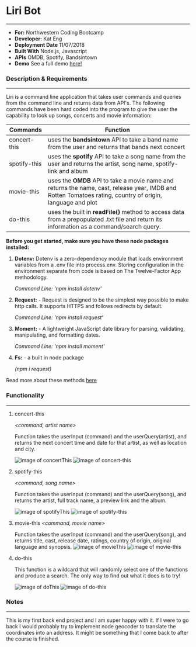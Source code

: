 # Liri Bot
---
- **For:** Northwestern Coding Bootcamp
- **Developer:** Kat Eng
- **Deployment Date** 11/07/2018
- **Built With** Node.js, Javascript
- **APIs** OMDB, Spotify, Bandsintown
- **Demo**
See a full demo [here!](https://drive.google.com/file/d/1bLbCdmK31ygWx8NLqbC10ulxZCzXuh3k/view)


### Description & Requirements
---
Liri is a command line application that takes user commands and queries from the command line and returns data from API's. The following commands have been hard coded into the program to give the user the capability to look up songs, concerts and movie information:

Commands | Function
---------|---------
concert-this | uses the **bandsintown** API to take a band name from the user and returns that bands next concert
spotify-this | uses the **spotify** API to take a song name from the user and returns the artist, song name, spotify-link and album 
movie-this | uses the **OMDB** API to take a movie name and returns the name, cast, release year, IMDB and Rotten Tomatoes rating, country of origin, language and plot 
do-this | uses the built in **readFile()** method to access data from a prepopulated .txt file and return its information as a command/search query.

**Before you get started, make sure you have these node packages installed:**
1. **Dotenv:** Dotenv is a zero-dependency module that loads environment variables from a .env file into process.env. Storing configuration in the environment separate from code is based on The Twelve-Factor App methodology.

     *Command Line: 'npm install dotenv'*


2. **Request:** - Request is designed to be the simplest way possible to make http calls. It supports HTTPS and follows redirects by default.

     *Command Line: 'npm install request'*

3. **Moment:** - A lightweight JavaScript date library for parsing, validating, manipulating, and formatting dates. 

    *Command Line: 'npm install moment'*

4. **Fs:** - a built in node package 

    *(npm i request)*


Read more about these methods [here](https://www.npmjs.com/)



### Functionality
--- 
1. concert-this 

    *<command, artist name>*

    Function takes the userInput (command) and the userQuery(artist), and returns the next concert time and date for that artist, as well as location and city.

    ![image of concertThis](/images/concertThis.png)
    ![image of concert-this](/images/concert-this.png)
2. spotify-this

     *<command, song name>*

    Function takes the userInput (command) and the userQuery(song), and returns the artist, full track name, a preview link and the album.

    ![image of spotifyThis](/images/spotifyThis.png)
    ![image of spotify-this](/images/spotify-this.png)


3. movie-this
  *<command, movie name>*

    Function takes the userInput (command) and the userQuery(song), and returns title, cast, release date, ratings, country of origin, original language and synopsis.
    ![image of movieThis](/images/movieThis.png)
    ![image of movie-this](/images/movie-this.png)


4. do-this

      *<command>*

    This function is a wildcard that will randomly select one of the functions and produce a search. The only way to find out what it does is to try!


    ![image of doThis](/images/doThis.png)
    ![image of do-this](/images/do-this.png)



### Notes
---
This is my first back end project and I am super happy with it. If I were to go back I would probably try to implement node geocoder to translate the coordinates into an address. It might be something that I come back to after the course is finished.